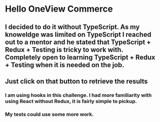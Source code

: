 # Hello OneView Commerce

## I decided to do it without TypeScript.  As my knoweldge was limited on TypeScript I reached out to a mentor and he stated that TypeScript + Redux + Testing is tricky to work with.  Completely open to learning TypeScript + Redux + Testing when it is needed on the job.

## Just click on that button to retrieve the results

### I am using hooks in this challenge.  I had more familiarity with using React without Redux, it is fairly simple to pickup.

### My tests could use some more work.